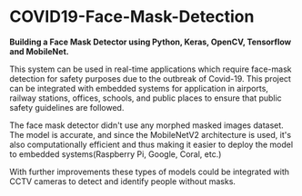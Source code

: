 # COVID19-Face-Mask-Detection
**<p>Building a Face Mask Detector using Python, Keras, OpenCV, Tensorflow and MobileNet.</p>**
<p>This system can be used in real-time applications which require face-mask detection for safety purposes due to the outbreak of Covid-19. This project can be integrated with embedded systems for application in airports, railway stations, offices, schools, and public places to ensure that public safety guidelines are followed.</p>
<p>The face mask detector didn't use any morphed masked images dataset. The model is accurate, and since the MobileNetV2 architecture is used, it's also computationally efficient and thus making it easier to deploy the model to embedded systems(Raspberry Pi, Google, Coral, etc.)</p>
<p>With further improvements these types of models could be integrated with CCTV cameras to detect and identify people without masks.</p>

